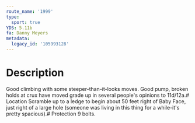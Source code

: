 ```yaml
---
route_name: '1999'
type:
  sport: true
YDS: 5.11b
fa: Danny Meyers
metadata:
  legacy_id: '105993128'
---
```

# Description
Good climbing with some steeper-than-it-looks moves. Good pump, broken holds at crux have moved grade up in several people's opinions to 11d/12a.# Location
Scramble up to a ledge to begin about 50 feet right of Baby Face, just right of a large hole (someone was living in this thing for a while-it's pretty spacious).# Protection
9 bolts.